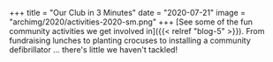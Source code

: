 +++
title = "Our Club in 3 Minutes"
date = "2020-07-21"
image = "archimg/2020/activities-2020-sm.png"
+++
[See some of the fun community activities we get involved in]({{< relref "blog-5" >}}). From fundraising lunches to planting crocuses to installing a community defibrillator ... there's little we haven't tackled!
